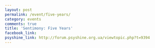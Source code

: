 ```yaml
---
layout: post
permalink: /event/five-years/
category: events
comments: true
title: 'Sentimony: Five Years'
facebook_link: 
psyshine_link: http://forum.psyshine.org.ua/viewtopic.php?t=9394
---
```


